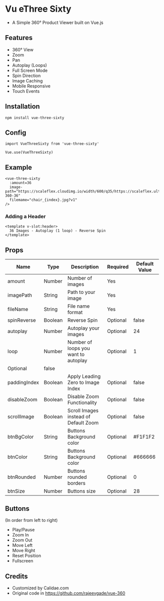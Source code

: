 # Vu eThree Sixty
- A Simple 360&deg; Product Viewer built on Vue.js

## Features

- 360&deg; View
- Zoom
- Pan
- Autoplay (Loops)
- Full Screen Mode
- Spin Direction
- Image Caching
- Mobile Responsive
- Touch Events


## Installation
```
npm install vue-three-sixty
```

## Config

```
import VueThreeSixty from 'vue-three-sixty'

Vue.use(VueThreeSixty)
```

## Example
```
<vue-three-sixty 
  :amount=36
  image-path="https://scaleflex.cloudimg.io/width/600/q35/https://scaleflex.ultrafast.io/https://scaleflex.airstore.io/demo/chair-360-36"
  filemame="chair_{index}.jpg?v1"
/>
```
### Adding a Header
```
<template v-slot:header>
  36 Images - Autoplay (1 loop) - Reverse Spin
</template>
```

## Props

| Name | Type | Description | Required | Default Value |
| --- | --- | --- | --- | --- |
| amount | Number | Number of images | Yes |
| imagePath | String | Path to your image | Yes |
| fileName | String | File name format | Yes |
| spinReverse | Boolean | Reverse Spin | Optional | false |
| autoplay | Number | Autoplay your images | Optional | 24 |
| loop | Number | Number of loops you want to autoplay | Optional | 1 |
| Optional | false |
| paddingIndex | Boolean | Apply Leading Zero to Image Index | Optional | false |
| disableZoom | Boolean | Disable Zoom Functionality | Optional | false |
| scrollImage | Boolean | Scroll Images instead of Default Zoom | Optional | false |
| btnBgColor | String | Buttons Background color | Optional | #F1F1F2 |
| btnColor | String | Buttons Background color | Optional | #666666 |
| btnRounded | Number | Buttons rounded borders | Optional | 0 |
| btnSize | Number | Buttons size | Optional | 28 |
## Buttons 

(In order from left to right)

- Play/Pause
- Zoom In
- Zoom Out
- Move Left
- Move Right
- Reset Position
- Fullscreen

## Credits

- Customized by Calidae.com
- Original code in https://github.com/rajeevgade/vue-360
